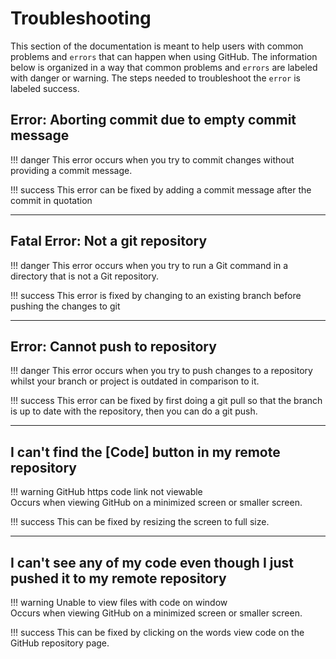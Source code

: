 # Troubleshooting

This section of the documentation is meant to help users with common problems and `errors` that can happen when using GitHub. The information below is organized in a way that common problems and `errors` are labeled with danger or warning. The steps needed to troubleshoot the `error` is labeled success.

## Error: Aborting commit due to empty commit message

!!! danger
       This error occurs when you try to commit changes without providing a commit message.

!!! success
        This error can be fixed by adding a commit message after the commit in quotation

-------------------------------------------------------------------------
## Fatal Error: Not a git repository

!!! danger
        This error occurs when you try to run a Git command in a directory that is not a Git repository.

!!! success
        This error is fixed by changing to an existing branch before pushing the changes to git

-------------------------------------------------------------------------
## Error: Cannot push to repository

!!! danger
       This error occurs when you try to push changes to a repository whilst your branch or project is outdated in comparison to it.

!!! success
        This error can be fixed by first doing a git pull so that the branch is up to date with the repository, then you can do a git push.

-------------------------------------------------------------------------
## I can't find the [Code] button in my remote repository

!!! warning
       GitHub https code link not viewable<br>
       Occurs when viewing GitHub on a minimized screen or smaller screen.

!!! success
        This can be fixed by resizing the screen to full size.

-------------------------------------------------------------------------
## I can't see any of my code even though I just pushed it to my remote repository

!!! warning
       Unable to view files with code on window <br>
       Occurs when viewing GitHub on a minimized screen or smaller screen.

!!! success
        This  can be fixed by clicking on the words view code on the GitHub repository page.
